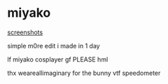 # miyako

[screenshots](https://imgur.com/a/lVA5Mkt)

simple m0re edit i made in 1 day

lf miyako cosplayer gf PLEASE hml

thx weareallimaginary for the bunny vtf speedometer
